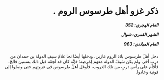 <h1 dir="rtl">ذكر غزو أهل طرسوس الروم  .</h1>

<h5 dir="rtl">العام الهجري:  352

الشهر القمري: شوال

العام الميلادي: 963</h5>

<p dir="rtl">دخل أهلُ طرسوس بلادَ الروم غازين، ودخلها أيضًا نجا غلامُ سيفِ الدولة بن حمدان من دربٍ آخر، ولم يكن سَيفُ الدولة معهم لِمَرضِه؛ فإنَّه كان قد لَحِقَه قبل ذلك بسنتين فالجٌ، فأقام على رأس دربٍ من تلك الدروب، فأوغل أهلُ طرسوس في غزوتِهم حتى وصلوا إلى قونية وعادوا.</p></br>
